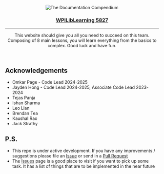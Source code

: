 <p align="center">
 <img src="https://avatars.githubusercontent.com/u/73409308?s=200&v=4" alt="The Documentation Compendium"></a>
</p>
<h3 align="center"><a href="https://datboi212github.github.io/WPILibLearning">WPILibLearning 5827</a></h3>

***
<p align="center">This website should give you all you need to succeed on this team. Composing of 8 main lessons, you will learn everything from the basics to complex. Good luck and have fun.</p>

&nbsp;

## Acknowledgements
* Omkar Page - Code Lead 2024-2025
* Jayden Hong - Code Lead 2024-2025, Associate Code Lead 2023-2024
* Tejas Panja
* Ishan Sharma
* Leo Lian
* Brendan Tea
* Kaushal Rao
* Jack Strathy


## P.S.
- This repo is under active development. If you have any improvements / suggestions please file an [Issue](https://github.com/datboi212github/WPILibLearning/issues/new/choose) or send in a [Pull Request](/CONTRIBUTING.md)
- The [Issues](https://github.com/datboi212github/WPILibLearning/issues) page is a good place to visit if you want to pick up some task. It has a list of things that are to be implemented in the near future


<!-- <p xmlns:dct="http://purl.org/dc/terms/" xmlns:vcard="http://www.w3.org/2001/vcard-rdf/3.0#">
 <a rel="license" href="http://creativecommons.org/publicdomain/zero/1.0/">
   <img src="http://i.creativecommons.org/p/zero/1.0/88x31.png" style="border-style: none;" alt="CC0" />
 </a>
</p> -->
